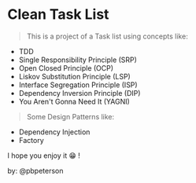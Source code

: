 # Clean Task List

> This is a project of a Task list using concepts like:

* TDD
* Single Responsibility Principle (SRP)
* Open Closed Principle (OCP)
* Liskov Substitution Principle (LSP)
* Interface Segregation Principle (ISP)
* Dependency Inversion Principle (DIP)
* You Aren't Gonna Need It (YAGNI)

> Some Design Patterns like:

* Dependency Injection
* Factory


I hope you enjoy it 😁 !

by: @pbpeterson